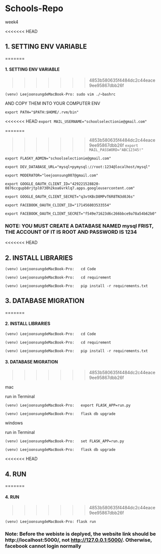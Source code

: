 # Schools-Repo

week4

<<<<<<< HEAD
## 1. SETTING ENV VARIABLE
=======
#### 1. SETTING ENV VARIABLE
>>>>>>> 4853b580635f4484dc2c44eace9ee95867dbb26f

`(venv) LeejoonsungdeMacBook-Pro: sudo vim ./~bashrc`

AND COPY THEM INTO YOUR COMPUTER ENV

`export PATH="$PATH:$HOME/.rvm/bin"`

<<<<<<< HEAD
`export MAIL_USERNAME="schoolselectionie@gmail.com"`

=======
>>>>>>> 4853b580635f4484dc2c44eace9ee95867dbb26f
`export MAIL_PASSWORD="ABC12345!"`

`export FLASKY_ADMIN="schoolselectionie@gmail.com"`

`export DEV_DATABASE_URL="mysql+pymysql://root:1234@localhost/mysql"`

`export MODERATOR="leejoonsung007@gmail.com"`

`export GOOGLE_OAUTH_CLIENT_ID="429221528820-0876ccgupb8rjtpl0730h2koa6vrklq7.apps.googleusercontent.com"`

`export GOOGLE_OAUTH_CLIENT_SECRET="q3vtKBcD8MPvT6R8TN3d0J6s"`

`export FACEBOOK_OAUTH_CLIENT_ID="171456803533554"`

`export FACEBOOK_OAUTH_CLIENT_SECRET="f549e71623d6c266bbce9a78a54b62b0"`

### NOTE: YOU MUST CREATE A DATABASE NAMED mysql FRIST, THE ACCOUNT OF IT IS ROOT AND PASSWORD IS 1234
<<<<<<< HEAD

## 2. INSTALL LIBRARIES

`(venv) LeejoonsungdeMacBook-Pro:   cd Code`

`(venv) LeejoonsungdeMacBook-Pro:   cd requirement`

`(venv) LeejoonsungdeMacBook-Pro:   pip install -r requirements.txt`


## 3. DATABASE MIGRATION
=======

#### 2. INSTALL LIBRARIES

`(venv) LeejoonsungdeMacBook-Pro:   cd Code`

`(venv) LeejoonsungdeMacBook-Pro:   cd requirement`

`(venv) LeejoonsungdeMacBook-Pro:   pip install -r requirements.txt`


#### 3. DATABASE MIGRATION
>>>>>>> 4853b580635f4484dc2c44eace9ee95867dbb26f

mac

run in Terminal

`(venv) LeejoonsungdeMacBook-Pro:   export FLASK_APP=run.py`

`(venv) LeejoonsungdeMacBook-Pro:   flask db upgrade`



windows

run in Terminal

`(venv) LeejoonsungdeMacBook-Pro:   set FLASK_APP=run.py`

`(venv) LeejoonsungdeMacBook-Pro:   flask db upgrade`

<<<<<<< HEAD
## 4. RUN
=======
#### 4. RUN
>>>>>>> 4853b580635f4484dc2c44eace9ee95867dbb26f

`(venv) LeejoonsungdeMacBook-Pro: flask run`

### Note: Before the webiste is deplyed, the website link should be http://localhost:5000/, not http://127.0.0.1:5000/. Otherwise, facebook cannot login normally 

